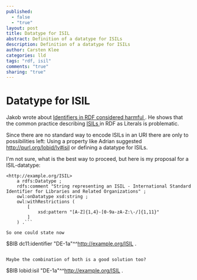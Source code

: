 ```yaml
---
published: 
  - false
  - "true"
layout: post
title: Datatype for ISIL
abstract: Definition of a datatype for ISILs
description: Definition of a datatype for ISILs
author: Carsten Klee
categories: lld
tags: "rdf, isil"
comments: "true"
sharing: "true"
---
```


# Datatype for ISIL
Jakob wrote about [ Identifiers in RDF considered harmful ](http://jakoblog.de/2013/06/18/identifier-in-rdf-considered-harmful/). He shows that the common practice describing [ ISILs ](http://biblstandard.dk/isil/) in RDF as Literals is problematic.

Since there are no standard way to encode ISILs in an URI there are only to possibilities left: Using a property like Adrian suggested http://purl.org/lobid/lv#isil or defining a datatype for ISILs.

I'm not sure, what is the best way to proceed, but here is my proposal for a ISIL-datatype:

```
<http://example.org/ISIL>
	a rdfs:Datatype ;
	rdfs:comment "String representing an ISIL - International Standard Identifier for Libraries and Related Organizations" ;
	owl:onDatatype xsd:string ;
	owl:withRestrictions (
		[
			xsd:pattern "[A-Z]{1,4}-[0-9a-zA-Z:\-/]{1,11}"
		]
	) .```
    
So one could state now

```
$BIB
  dc11:identifier "DE-1a"^^<http://example.org/ISIL> .
```

Maybe the combination of both is a good solution too?

```
$BIB
  lobid:isil "DE-1a"^^<http://example.org/ISIL> .
```


